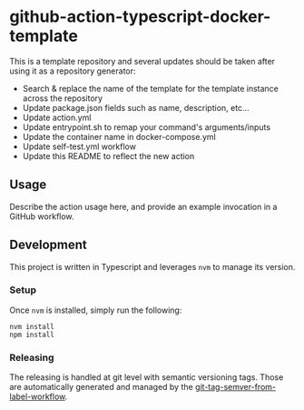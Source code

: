 # github-action-typescript-docker-template

This is a template repository and several updates should be taken after using it as a repository generator:
- Search & replace the name of the template for the template instance across the repository
- Update package.json fields such as name, description, etc...
- Update action.yml
- Update entrypoint.sh to remap your command's arguments/inputs
- Update the container name in docker-compose.yml
- Update self-test.yml workflow
- Update this README to reflect the new action

## Usage

Describe the action usage here, and provide an example invocation in a GitHub workflow.

## Development

This project is written in Typescript and leverages `nvm` to manage its version.

### Setup

Once `nvm` is installed, simply run the following:

```
nvm install
npm install
``` 

### Releasing

The releasing is handled at git level with semantic versioning tags. Those are automatically generated and managed
by the [git-tag-semver-from-label-workflow](https://github.com/infrastructure-blocks/git-tag-semver-from-label-workflow).
